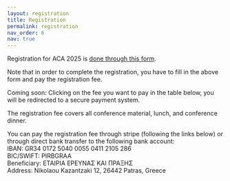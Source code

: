 ```yaml
---
layout: registration
title: Registration
permalink: registration
nav_order: 6
nav: true
---
```


Registration for ACA 2025 is [done through this form](https://forms.gle/oMYJXoRNfHN1kzpL7). 

Note that in order to complete the registration, you have to fill in the above form and pay the registration fee. 

Coming soon: Clicking on the fee you want to pay in the table below, you will be redirected to a secure payment system. 

The registration fee covers all conference material, lunch, and conference dinner.

You can pay the registration fee through stripe (following the links below) or 
through direct bank transfer to the following bank account:
<br>
IBAN: GR34 0172 5040 0055 0411 2105 286
<br>
BIC/SWIFT: PIRBGRAA
<br>
Beneficiary: ΕΤΑΙΡΙΑ ΕΡΕΥΝΑΣ ΚΑΙ ΠΡΑΞΗΣ
<br>
Address: Nikolaou Kazantzaki 12, 26442 Patras, Greece
<br>

